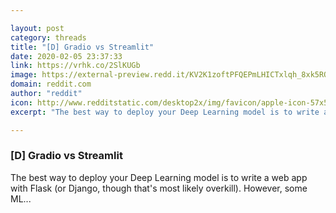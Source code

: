 ```yaml
---

layout: post
category: threads
title: "[D] Gradio vs Streamlit"
date: 2020-02-05 23:37:33
link: https://vrhk.co/2SlKUGb
image: https://external-preview.redd.it/KV2K1zoftPFQEPmLHICTxlqh_8xk5RQY8-bcS1iiawk.jpg?width=400&height=209.42408377&auto=webp&s=3b2d9a4f5f3c82649198d37ab82d814cb20e5aa6
domain: reddit.com
author: "reddit"
icon: http://www.redditstatic.com/desktop2x/img/favicon/apple-icon-57x57.png
excerpt: "The best way to deploy your Deep Learning model is to write a web app with Flask (or Django, though that's most likely overkill). However, some ML..."

---
```


### [D] Gradio vs Streamlit

The best way to deploy your Deep Learning model is to write a web app with Flask (or Django, though that's most likely overkill). However, some ML...